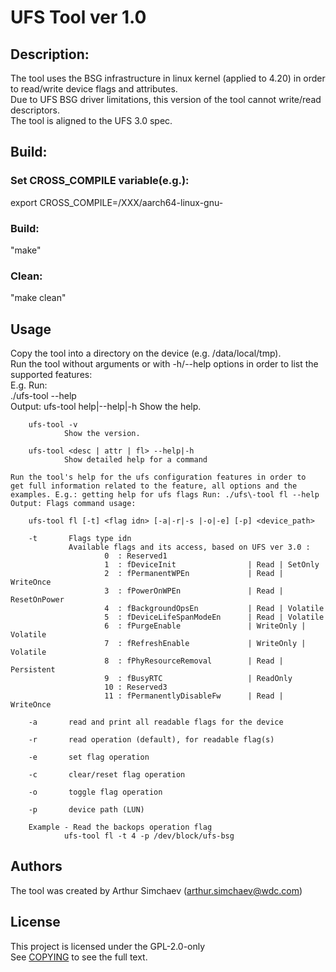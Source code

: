 # UFS Tool ver 1.0 #

## Description: ##
The tool uses the BSG infrastructure in linux kernel
(applied to 4.20) in order to read/write device flags and
attributes.  
Due to UFS BSG driver limitations, this version of the tool cannot write/read descriptors.  
The tool is aligned to the UFS 3.0 spec.

## Build: ##
### Set CROSS\_COMPILE variable(e.g.): ###
export CROSS\_COMPILE=/XXX/aarch64-linux-gnu- 
### Build: ### 
"make" 
### Clean: ###
 "make clean"  

## Usage ##
Copy the tool into a directory on the device (e.g.
/data/local/tmp).   
Run the tool without arguments or with -h/--help
    options in order to list the supported features:   
E.g. Run:  
./ufs\-tool --help  
Output:
    ufs\-tool help|--help|-h Show the help.

        ufs-tool -v
                Show the version.

        ufs-tool <desc | attr | fl> --help|-h
                Show detailed help for a command

    Run the tool's help for the ufs configuration features in order to
    get full information related to the feature, all options and the
    examples. E.g.: getting help for ufs flags Run: ./ufs\-tool fl --help
    Output: Flags command usage:

        ufs-tool fl [-t] <flag idn> [-a|-r|-s |-o|-e] [-p] <device_path> 

        -t       Flags type idn
                 Available flags and its access, based on UFS ver 3.0 :
                         0  : Reserved1
                         1  : fDeviceInit                | Read | SetOnly
                         2  : fPermanentWPEn             | Read | WriteOnce
                         3  : fPowerOnWPEn               | Read | ResetOnPower
                         4  : fBackgroundOpsEn           | Read | Volatile
                         5  : fDeviceLifeSpanModeEn      | Read | Volatile
                         6  : fPurgeEnable               | WriteOnly | Volatile
                         7  : fRefreshEnable             | WriteOnly | Volatile
                         8  : fPhyResourceRemoval        | Read | Persistent
                         9  : fBusyRTC                   | ReadOnly
                         10 : Reserved3
                         11 : fPermanentlyDisableFw      | Read | WriteOnce

        -a       read and print all readable flags for the device

        -r       read operation (default), for readable flag(s)

        -e       set flag operation

        -c       clear/reset flag operation

        -o       toggle flag operation

        -p       device path (LUN)

        Example - Read the backops operation flag
                ufs-tool fl -t 4 -p /dev/block/ufs-bsg

## Authors ##
The tool was created by Arthur Simchaev (arthur.simchaev@wdc.com)

## License ##
This project is licensed under the GPL-2.0-only  
See [COPYING](COPYING) to see the full text.
